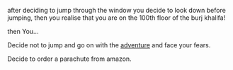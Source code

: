 after deciding to jump through the window you decide to look down before jumping, then you realise 
that you are on the 100th floor of the burj khalifa!

then You...

Decide not to jump and go on with the [adventure](../marshmallow.md) and face your fears.

Decide to order a parachute from amazon.
